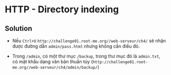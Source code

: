 # HTTP - Directory indexing

## Solution

- Nếu `Ctrl+U` `http://challenge01.root-me.org//web-serveur/ch4/` sẽ nhận được đường dẫn `admin/pass.html` nhưng không cần điều đó.

- Trong `/admin`, có một thư mục `/backup`, trong thư mục đó là `admin.txt`, có mật khẩu dạng văn bản thuần túy (`http://challenge01.root-me.org//web-serveur/ch4/admin/backup/`)